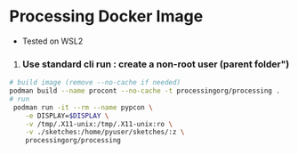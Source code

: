 # Processing Docker Image

- Tested on WSL2 

1. ### Use standard cli run : create a non-root user (parent folder")

```bash
# build image (remove --no-cache if needed)
podman build --name procont --no-cache -t processingorg/processing .   
# run 
 podman run -it --rm --name pypcon \
    -e DISPLAY=$DISPLAY \
    -v /tmp/.X11-unix:/tmp/.X11-unix:ro \
    -v ./sketches:/home/pyuser/sketches/:z \
    processingorg/processing
```
